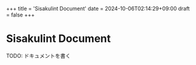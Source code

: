 +++
title = 'Sisakulint Document'
date = 2024-10-06T02:14:29+09:00
draft = false
+++

# Sisakulint Document

TODO: ドキュメントを書く